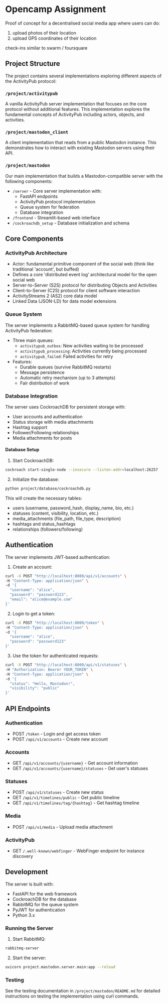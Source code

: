 # Opencamp Assignment

Proof of concept for a decentralised social media app where users can do:

1. upload photos of their location
2. upload GPS coordinates of their location

check-ins similar to swarm / foursquare

## Project Structure

The project contains several implementations exploring different aspects of the ActivityPub protocol:

### `/project/activitypub`

A vanilla ActivityPub server implementation that focuses on the core protocol without additional features. This implementation explores the fundamental concepts of ActivityPub including actors, objects, and activities.

### `/project/mastodon_client`

A client implementation that reads from a public Mastodon instance. This demonstrates how to interact with existing Mastodon servers using their API.

### `/project/mastodon`

Our main implementation that builds a Mastodon-compatible server with the following components:

- `/server` - Core server implementation with:
  - FastAPI endpoints
  - ActivityPub protocol implementation
  - Queue system for federation
  - Database integration
- `/frontend` - Streamlit-based web interface
- `/cockroachdb_setup` - Database initialization and schema

## Core Components

### ActivityPub Architecture

- Actor: fundamental primitive component of the social web (think like traditional 'account', but buffed)
- Defines a core 'distributed event log' architectural model for the open social web
- Server-to-Server (S2S) protocol for distributing Objects and Activities
- Client-to-Server (C2S) protocol for client software interaction
- ActivityStreams 2 (AS2) core data model
- Linked Data (JSON-LD) for data model extensions

### Queue System

The server implements a RabbitMQ-based queue system for handling ActivityPub federation:

- Three main queues:
  - `activitypub_outbox`: New activities waiting to be processed
  - `activitypub_processing`: Activities currently being processed
  - `activitypub_failed`: Failed activities for retry
- Features:
  - Durable queues (survive RabbitMQ restarts)
  - Message persistence
  - Automatic retry mechanism (up to 3 attempts)
  - Fair distribution of work

### Database Integration

The server uses CockroachDB for persistent storage with:

- User accounts and authentication
- Status storage with media attachments
- Hashtag support
- Follower/Following relationships
- Media attachments for posts

#### Database Setup

1. Start CockroachDB:

```bash
cockroach start-single-node --insecure --listen-addr=localhost:26257
```

2. Initialize the database:

```bash
python project/database/cockroachdb.py
```

This will create the necessary tables:

- users (username, password_hash, display_name, bio, etc.)
- statuses (content, visibility, location, etc.)
- media_attachments (file_path, file_type, description)
- hashtags and status_hashtags
- relationships (followers/following)

## Authentication

The server implements JWT-based authentication:

1. Create an account:

```bash
curl -X POST "http://localhost:8000/api/v1/accounts" \
-H "Content-Type: application/json" \
-d '{
  "username": "alice",
  "password": "password123",
  "email": "alice@example.com"
}'
```

2. Login to get a token:

```bash
curl -X POST "http://localhost:8000/token" \
-H "Content-Type: application/json" \
-d '{
  "username": "alice",
  "password": "password123"
}'
```

3. Use the token for authenticated requests:

```bash
curl -X POST "http://localhost:8000/api/v1/statuses" \
-H "Authorization: Bearer YOUR_TOKEN" \
-H "Content-Type: application/json" \
-d '{
  "status": "Hello, Mastodon!",
  "visibility": "public"
}'
```

## API Endpoints

### Authentication

- POST `/token` - Login and get access token
- POST `/api/v1/accounts` - Create new account

### Accounts

- GET `/api/v1/accounts/{username}` - Get account information
- GET `/api/v1/accounts/{username}/statuses` - Get user's statuses

### Statuses

- POST `/api/v1/statuses` - Create new status
- GET `/api/v1/timelines/public` - Get public timeline
- GET `/api/v1/timelines/tag/{hashtag}` - Get hashtag timeline

### Media

- POST `/api/v1/media` - Upload media attachment

### ActivityPub

- GET `/.well-known/webfinger` - WebFinger endpoint for instance discovery

## Development

The server is built with:

- FastAPI for the web framework
- CockroachDB for the database
- RabbitMQ for the queue system
- PyJWT for authentication
- Python 3.x

### Running the Server

1. Start RabbitMQ:

```bash
rabbitmq-server
```

2. Start the server:

```bash
uvicorn project.mastodon.server.main:app --reload
```

### Testing

See the testing documentation in `/project/mastodon/README.md` for detailed instructions on testing the implementation using curl commands.
